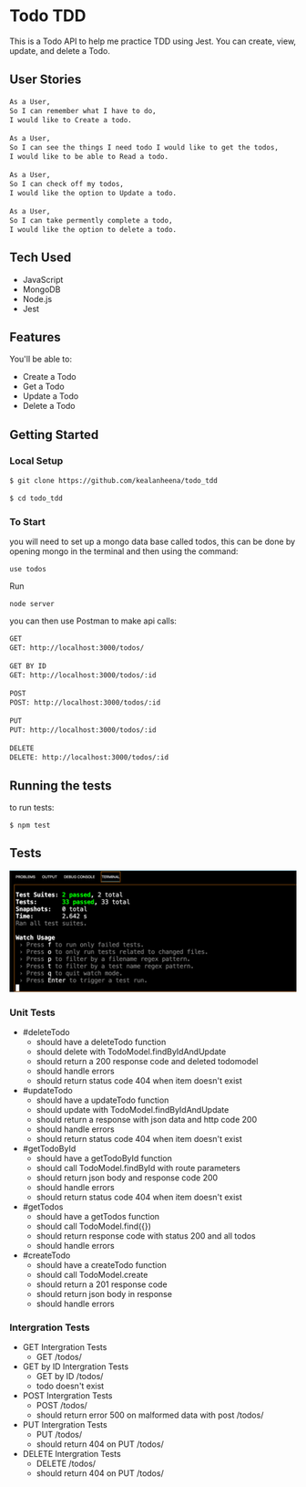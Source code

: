 # Todo TDD

This is a Todo API to help me practice TDD using Jest. You can create, view, update, and delete a Todo.

## User Stories

```
As a User,
So I can remember what I have to do,
I would like to Create a todo.

As a User,
So I can see the things I need todo I would like to get the todos,
I would like to be able to Read a todo.

As a User,
So I can check off my todos,
I would like the option to Update a todo.

As a User,
So I can take permently complete a todo,
I would like the option to delete a todo.
```

## Tech Used

- JavaScript 
- MongoDB
- Node.js
- Jest

## Features

You'll be able to:

- Create a Todo
- Get a Todo
- Update a Todo
- Delete a Todo

## Getting Started

### Local Setup

```sh
$ git clone https://github.com/kealanheena/todo_tdd
```

```sh
$ cd todo_tdd
```

### To Start

you will need to set up a mongo data base called todos, this can be done by opening mongo in the terminal and then using the command:

```
use todos
```

Run

```
node server
```

you can then use Postman to make api calls:

```
GET
GET: http://localhost:3000/todos/

GET BY ID
GET: http://localhost:3000/todos/:id

POST
POST: http://localhost:3000/todos/:id

PUT
PUT: http://localhost:3000/todos/:id

DELETE
DELETE: http://localhost:3000/todos/:id
```

## Running the tests

to run tests:

```
$ npm test
```

## Tests 

<p align="center">
  <img src="./img/tests.png">
</p>

### Unit Tests

- #deleteTodo
  - should have a deleteTodo function
  - should delete with TodoModel.findByIdAndUpdate
  - should return a 200 response code and deleted todomodel
  - should handle errors
  - should return status code 404 when item doesn't exist
- #updateTodo
  - should have a updateTodo function
  - should update with TodoModel.findByIdAndUpdate
  - should return a response with json data and http code 200
  - should handle errors
  - should return status code 404 when item doesn't exist
- #getTodoById
  - should have a getTodoById function
  - should call TodoModel.findById with route parameters
  - should return json body and response code 200
  - should handle errors
  - should return status code 404 when item doesn't exist
- #getTodos
  - should have a getTodos function
  - should call TodoModel.find({})
  - should return response code with status 200 and all todos
  - should handle errors
- #createTodo
  - should have a createTodo function
  - should call TodoModel.create
  - should return a 201 response code
  - should return json body in response
  - should handle errors


### Intergration Tests

- GET Intergration Tests
  - GET /todos/
- GET by ID Intergration Tests
  - GET by ID /todos/
  - todo doesn't exist
- POST Intergration Tests
  - POST /todos/
  - should return error 500 on malformed data with post /todos/
- PUT Intergration Tests
  - PUT /todos/
  - should return 404 on PUT /todos/
- DELETE Intergration Tests
  - DELETE /todos/
  - should return 404 on PUT /todos/
